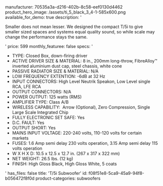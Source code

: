 manufacturer: 70535a3a-d216-402b-8c58-eef0130d4462
product_hero_image: /assets/ti_5_black_3_4-1-585x600.png
available_for_demo: true
description: '<p>Smaller does not mean lesser. We designed the compact T/5i to give smaller sized spaces and systems equal quality sound, so while scale may change the performance stays the same.</p>'
price: 599
monthly_featuree: false
specs: '<ul><li>TYPE: Closed Box, down-firing driver<br></li><li>ACTIVE DRIVER SIZE &amp; MATERIAL: 8 in., 200mm long-throw, FibreAlloy™ inverted aluminium dust cap, steel chassis, white cone<br></li><li>PASSIVE RADIATOR SIZE &amp; MATERIAL: N/A<br></li><li>LOW FREQUENCY EXTENTION: -6dB at 32 Hz<br></li><li>INPUT CONNECTORS: High Level Neutrik Speakon, Low Level single RCA, LFE RCA<br></li><li>OUTPUT CONNECTORS: N/A<br></li><li>POWER OUTPUT: 125 watts (RMS)<br></li><li>AMPLIFIER TYPE: Class A/B<br></li><li>WIRELESS CAPABILITY: &nbsp;Arrow (Optional), Zero Compression, Single Large Scale Integrated Chip<br></li><li>FULLY ELECTRONIC SET SAFE: Yes<br></li><li>D.C. FAULT: Yes<br></li><li>OUTPUT SHORT: Yes<br></li><li>MAINS INPUT VOLTAGE: 220-240 volts, 110-120 volts for certain markets<br></li><li>FUSES: 1.6 Amp semi delay 230 volts operation, 3.15 Amp semi delay 115 volts operation<br></li><li>W X H X D: 10.5 x 12.5 x 12.7 in. (267 x 317 x 322 mm)<br></li><li>NET WEIGHT: 26.5 lbs. (12 kg)<br></li><li>FINISH: High Gloss Black, High Gloss White, 5 coats<br></li></ul>'
has_files: false
title: 'T/5i Subwoofer'
id: f08f51e8-5ca9-45a9-94f8-b056472f8f0d
product-categories: subwoofers
